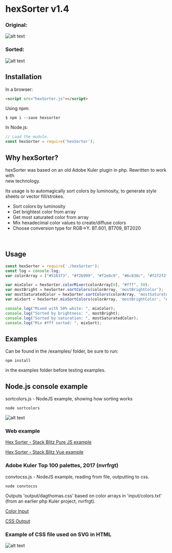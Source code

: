 # hexSorter v1.4

### Original:
![alt text](https://raw.githubusercontent.com/dagthomas/hexSorter/master/images/unsorted_hexSorter.png "Unsorted Color Array")

### Sorted:
![alt text](https://raw.githubusercontent.com/dagthomas/hexSorter/master/images/sorted_hexSorter.png "Sorted Color Array")

## Installation
In a browser:
```html
<script src="hexSorter.js"></script>
```

Using npm:
```shell
$ npm i --save hexsorter
```

In Node.js:
```js
// Load the module.
const hexSorter = require('hexSorter');
```

## Why hexSorter?

hexSorter was based on an old Adobe Kuler plugin in php. Rewritten to work with<br>
new technology.<br>

Its usage is to automagically sort colors by luminosity, to generate style<br>
sheets or vector fill/strokes.<br>

 * Sort colors by luminosity
 * Get brightest color from array
 * Get most saturated color from array
 * Mix hexadecimal color values to create/diffuse colors
 * Choose conversion type for RGB->Y. BT.601, BT709, BT2020
 <br>

## Usage
```js
const hexSorter = require('./hexSorter');
const log = console.log;
var colorArray = ["#516373", "#f2b999", "#f2e8c9", "#6c838c", "#f2f2f2"];

var mixColor = hexSorter.colorMixer(colorArray[0], "#fff", 50);
var mostBright = hexSorter.sortColors(colorArray, 'mostBrightColor');
var mostSaturatedColor = hexSorter.sortColors(colorArray, 'mostSaturatedColor');
var mixSort = hexSorter.mixSortColors(colorArray, 'mostBrightColor', "#fff", 50);

console.log("Mixed with 50% white: ", mixColor);
console.log("Sorted by brightness: ", mostBright);
console.log("Sorted by saturation: ", mostSaturatedColor);
console.log("Mix #fff sorted: ", mixSort);


```
## Examples

Can be found in the /examples/ folder, be sure to run:

```shell
npm install
```

in the examples folder before testing examples.

## Node.js console example

sortcolors.js - NodeJS example, showing how sorting works
```shell
node sortcolors
```

![alt text](https://raw.githubusercontent.com/dagthomas/hexSorter/master/images/output_hexSorter.png "Sorted Color Array")


### Web example

[Hex Sorter - Stack Blitz Pure JS example](https://stackblitz.com/edit/hexsorter?file=index.js)

[Hex Sorter - Stack Blitz Vue example](https://stackblitz.com/edit/hexsorter-vue?file=index.js)


### Adobe Kuler Top 100 palettes, 2017 (nvrfrgt)

convtocss.js - NodeJS example, reading from file, outputting to css.

```shell
node convtocss
```

Outputs 'output/dagthomas.css' based on color arrays in 'input/colors.txt' (from an earlier php Kuler project, nvrfrgt).

[Color Input](https://github.com/dagthomas/hexSorter/blob/master/examples/input/colors.txt)

[CSS Output](https://github.com/dagthomas/hexSorter/blob/master/examples/output/dagthomas.css)

### Example of CSS file used on SVG in HTML
![alt text](https://raw.githubusercontent.com/dagthomas/hexSorter/master/images/example_hexSorter.png "Example of palette applied to SVG")
